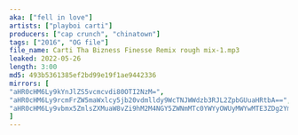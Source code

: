 ```yaml
---
aka: ["fell in love"]
artists: ["playboi carti"]
producers: ["cap crunch", "chinatown"]
tags: ["2016", "OG file"]
file_name: Carti Tha Bizness Finesse Remix rough mix-1.mp3
leaked: 2022-05-26
length: 3:00
md5: 493b5361385ef2bd99e19f1ae9442336
mirrors: [
"aHR0cHM6Ly9kYnJlZS5vcmcvdi80OTI2NzM=",
"aHR0cHM6Ly9rcmFrZW5maWxlcy5jb20vdmlldy9WcTNJWWdzb3RJL2ZpbGUuaHRtbA==",
"aHR0cHM6Ly9vbmx5ZmlsZXMuaW8vZi9hM2M4NGY5ZWNmMTc0YWYyOWUyMWYwMTE3ZDg2YmE4MQ=="
]
---
```


